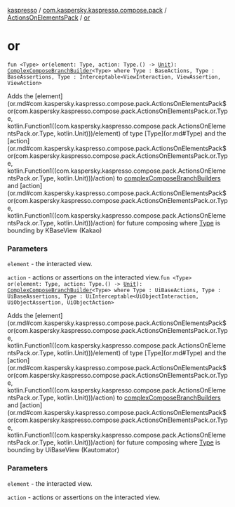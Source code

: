 [kaspresso](../../index.md) / [com.kaspersky.kaspresso.compose.pack](../index.md) / [ActionsOnElementsPack](index.md) / [or](./or.md)

# or

`fun <Type> or(element: Type, action: Type.() -> `[`Unit`](https://kotlinlang.org/api/latest/jvm/stdlib/kotlin/-unit/index.html)`): `[`ComplexComposeBranchBuilder`](../../com.kaspersky.kaspresso.compose.pack.branch/-complex-compose-branch-builder/index.md)`<Type> where Type : BaseActions, Type : BaseAssertions, Type : Interceptable<ViewInteraction, ViewAssertion, ViewAction>`

Adds the [element](or.md#com.kaspersky.kaspresso.compose.pack.ActionsOnElementsPack$or(com.kaspersky.kaspresso.compose.pack.ActionsOnElementsPack.or.Type, kotlin.Function1((com.kaspersky.kaspresso.compose.pack.ActionsOnElementsPack.or.Type, kotlin.Unit)))/element) of type [Type](or.md#Type) and the [action](or.md#com.kaspersky.kaspresso.compose.pack.ActionsOnElementsPack$or(com.kaspersky.kaspresso.compose.pack.ActionsOnElementsPack.or.Type, kotlin.Function1((com.kaspersky.kaspresso.compose.pack.ActionsOnElementsPack.or.Type, kotlin.Unit)))/action) to [complexComposeBranchBuilders](#) and [action](or.md#com.kaspersky.kaspresso.compose.pack.ActionsOnElementsPack$or(com.kaspersky.kaspresso.compose.pack.ActionsOnElementsPack.or.Type, kotlin.Function1((com.kaspersky.kaspresso.compose.pack.ActionsOnElementsPack.or.Type, kotlin.Unit)))/action) for future composing
where [Type](or.md#Type) is bounding by KBaseView (Kakao)

### Parameters

`element` - the interacted view.

`action` - actions or assertions on the interacted view.`fun <Type> or(element: Type, action: Type.() -> `[`Unit`](https://kotlinlang.org/api/latest/jvm/stdlib/kotlin/-unit/index.html)`): `[`ComplexComposeBranchBuilder`](../../com.kaspersky.kaspresso.compose.pack.branch/-complex-compose-branch-builder/index.md)`<Type> where Type : UiBaseActions, Type : UiBaseAssertions, Type : UiInterceptable<UiObjectInteraction, UiObjectAssertion, UiObjectAction>`

Adds the [element](or.md#com.kaspersky.kaspresso.compose.pack.ActionsOnElementsPack$or(com.kaspersky.kaspresso.compose.pack.ActionsOnElementsPack.or.Type, kotlin.Function1((com.kaspersky.kaspresso.compose.pack.ActionsOnElementsPack.or.Type, kotlin.Unit)))/element) of type [Type](or.md#Type) and the [action](or.md#com.kaspersky.kaspresso.compose.pack.ActionsOnElementsPack$or(com.kaspersky.kaspresso.compose.pack.ActionsOnElementsPack.or.Type, kotlin.Function1((com.kaspersky.kaspresso.compose.pack.ActionsOnElementsPack.or.Type, kotlin.Unit)))/action) to [complexComposeBranchBuilders](#) and [action](or.md#com.kaspersky.kaspresso.compose.pack.ActionsOnElementsPack$or(com.kaspersky.kaspresso.compose.pack.ActionsOnElementsPack.or.Type, kotlin.Function1((com.kaspersky.kaspresso.compose.pack.ActionsOnElementsPack.or.Type, kotlin.Unit)))/action) for future composing
where [Type](or.md#Type) is bounding by UiBaseView (Kautomator)

### Parameters

`element` - the interacted view.

`action` - actions or assertions on the interacted view.